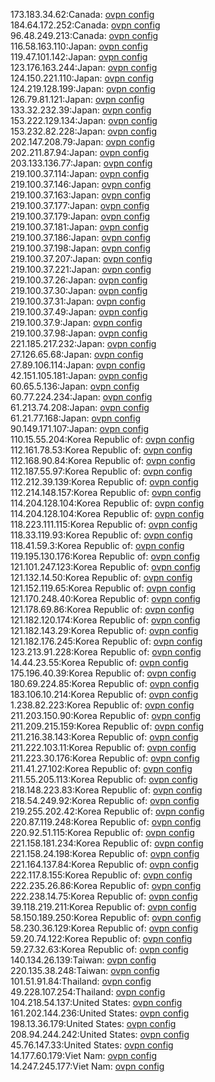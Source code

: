 173.183.34.62:Canada: [ovpn config](vpn/173_183_34_62.ovpn)  
184.64.172.252:Canada: [ovpn config](vpn/184_64_172_252.ovpn)  
96.48.249.213:Canada: [ovpn config](vpn/96_48_249_213.ovpn)  
116.58.163.110:Japan: [ovpn config](vpn/116_58_163_110.ovpn)  
119.47.101.142:Japan: [ovpn config](vpn/119_47_101_142.ovpn)  
123.176.163.244:Japan: [ovpn config](vpn/123_176_163_244.ovpn)  
124.150.221.110:Japan: [ovpn config](vpn/124_150_221_110.ovpn)  
124.219.128.199:Japan: [ovpn config](vpn/124_219_128_199.ovpn)  
126.79.81.121:Japan: [ovpn config](vpn/126_79_81_121.ovpn)  
133.32.232.39:Japan: [ovpn config](vpn/133_32_232_39.ovpn)  
153.222.129.134:Japan: [ovpn config](vpn/153_222_129_134.ovpn)  
153.232.82.228:Japan: [ovpn config](vpn/153_232_82_228.ovpn)  
202.147.208.79:Japan: [ovpn config](vpn/202_147_208_79.ovpn)  
202.211.87.94:Japan: [ovpn config](vpn/202_211_87_94.ovpn)  
203.133.136.77:Japan: [ovpn config](vpn/203_133_136_77.ovpn)  
219.100.37.114:Japan: [ovpn config](vpn/219_100_37_114.ovpn)  
219.100.37.146:Japan: [ovpn config](vpn/219_100_37_146.ovpn)  
219.100.37.163:Japan: [ovpn config](vpn/219_100_37_163.ovpn)  
219.100.37.177:Japan: [ovpn config](vpn/219_100_37_177.ovpn)  
219.100.37.179:Japan: [ovpn config](vpn/219_100_37_179.ovpn)  
219.100.37.181:Japan: [ovpn config](vpn/219_100_37_181.ovpn)  
219.100.37.186:Japan: [ovpn config](vpn/219_100_37_186.ovpn)  
219.100.37.198:Japan: [ovpn config](vpn/219_100_37_198.ovpn)  
219.100.37.207:Japan: [ovpn config](vpn/219_100_37_207.ovpn)  
219.100.37.221:Japan: [ovpn config](vpn/219_100_37_221.ovpn)  
219.100.37.26:Japan: [ovpn config](vpn/219_100_37_26.ovpn)  
219.100.37.30:Japan: [ovpn config](vpn/219_100_37_30.ovpn)  
219.100.37.31:Japan: [ovpn config](vpn/219_100_37_31.ovpn)  
219.100.37.49:Japan: [ovpn config](vpn/219_100_37_49.ovpn)  
219.100.37.9:Japan: [ovpn config](vpn/219_100_37_9.ovpn)  
219.100.37.98:Japan: [ovpn config](vpn/219_100_37_98.ovpn)  
221.185.217.232:Japan: [ovpn config](vpn/221_185_217_232.ovpn)  
27.126.65.68:Japan: [ovpn config](vpn/27_126_65_68.ovpn)  
27.89.106.114:Japan: [ovpn config](vpn/27_89_106_114.ovpn)  
42.151.105.181:Japan: [ovpn config](vpn/42_151_105_181.ovpn)  
60.65.5.136:Japan: [ovpn config](vpn/60_65_5_136.ovpn)  
60.77.224.234:Japan: [ovpn config](vpn/60_77_224_234.ovpn)  
61.213.74.208:Japan: [ovpn config](vpn/61_213_74_208.ovpn)  
61.21.77.168:Japan: [ovpn config](vpn/61_21_77_168.ovpn)  
90.149.171.107:Japan: [ovpn config](vpn/90_149_171_107.ovpn)  
110.15.55.204:Korea Republic of: [ovpn config](vpn/110_15_55_204.ovpn)  
112.161.78.53:Korea Republic of: [ovpn config](vpn/112_161_78_53.ovpn)  
112.168.90.84:Korea Republic of: [ovpn config](vpn/112_168_90_84.ovpn)  
112.187.55.97:Korea Republic of: [ovpn config](vpn/112_187_55_97.ovpn)  
112.212.39.139:Korea Republic of: [ovpn config](vpn/112_212_39_139.ovpn)  
112.214.148.157:Korea Republic of: [ovpn config](vpn/112_214_148_157.ovpn)  
114.204.128.104:Korea Republic of: [ovpn config](vpn/114_204_128_104.ovpn)  
114.204.128.104:Korea Republic of: [ovpn config](vpn/114_204_128_104.ovpn)  
118.223.111.115:Korea Republic of: [ovpn config](vpn/118_223_111_115.ovpn)  
118.33.119.93:Korea Republic of: [ovpn config](vpn/118_33_119_93.ovpn)  
118.41.59.3:Korea Republic of: [ovpn config](vpn/118_41_59_3.ovpn)  
119.195.130.176:Korea Republic of: [ovpn config](vpn/119_195_130_176.ovpn)  
121.101.247.123:Korea Republic of: [ovpn config](vpn/121_101_247_123.ovpn)  
121.132.14.50:Korea Republic of: [ovpn config](vpn/121_132_14_50.ovpn)  
121.152.119.65:Korea Republic of: [ovpn config](vpn/121_152_119_65.ovpn)  
121.170.248.40:Korea Republic of: [ovpn config](vpn/121_170_248_40.ovpn)  
121.178.69.86:Korea Republic of: [ovpn config](vpn/121_178_69_86.ovpn)  
121.182.120.174:Korea Republic of: [ovpn config](vpn/121_182_120_174.ovpn)  
121.182.143.29:Korea Republic of: [ovpn config](vpn/121_182_143_29.ovpn)  
121.182.176.245:Korea Republic of: [ovpn config](vpn/121_182_176_245.ovpn)  
123.213.91.228:Korea Republic of: [ovpn config](vpn/123_213_91_228.ovpn)  
14.44.23.55:Korea Republic of: [ovpn config](vpn/14_44_23_55.ovpn)  
175.196.40.39:Korea Republic of: [ovpn config](vpn/175_196_40_39.ovpn)  
180.69.224.85:Korea Republic of: [ovpn config](vpn/180_69_224_85.ovpn)  
183.106.10.214:Korea Republic of: [ovpn config](vpn/183_106_10_214.ovpn)  
1.238.82.223:Korea Republic of: [ovpn config](vpn/1_238_82_223.ovpn)  
211.203.150.90:Korea Republic of: [ovpn config](vpn/211_203_150_90.ovpn)  
211.209.215.159:Korea Republic of: [ovpn config](vpn/211_209_215_159.ovpn)  
211.216.38.143:Korea Republic of: [ovpn config](vpn/211_216_38_143.ovpn)  
211.222.103.11:Korea Republic of: [ovpn config](vpn/211_222_103_11.ovpn)  
211.223.30.176:Korea Republic of: [ovpn config](vpn/211_223_30_176.ovpn)  
211.41.27.102:Korea Republic of: [ovpn config](vpn/211_41_27_102.ovpn)  
211.55.205.113:Korea Republic of: [ovpn config](vpn/211_55_205_113.ovpn)  
218.148.223.83:Korea Republic of: [ovpn config](vpn/218_148_223_83.ovpn)  
218.54.249.92:Korea Republic of: [ovpn config](vpn/218_54_249_92.ovpn)  
219.255.202.42:Korea Republic of: [ovpn config](vpn/219_255_202_42.ovpn)  
220.87.119.248:Korea Republic of: [ovpn config](vpn/220_87_119_248.ovpn)  
220.92.51.115:Korea Republic of: [ovpn config](vpn/220_92_51_115.ovpn)  
221.158.181.234:Korea Republic of: [ovpn config](vpn/221_158_181_234.ovpn)  
221.158.24.198:Korea Republic of: [ovpn config](vpn/221_158_24_198.ovpn)  
221.164.137.84:Korea Republic of: [ovpn config](vpn/221_164_137_84.ovpn)  
222.117.8.155:Korea Republic of: [ovpn config](vpn/222_117_8_155.ovpn)  
222.235.26.86:Korea Republic of: [ovpn config](vpn/222_235_26_86.ovpn)  
222.238.14.75:Korea Republic of: [ovpn config](vpn/222_238_14_75.ovpn)  
39.118.219.211:Korea Republic of: [ovpn config](vpn/39_118_219_211.ovpn)  
58.150.189.250:Korea Republic of: [ovpn config](vpn/58_150_189_250.ovpn)  
58.230.36.129:Korea Republic of: [ovpn config](vpn/58_230_36_129.ovpn)  
59.20.74.122:Korea Republic of: [ovpn config](vpn/59_20_74_122.ovpn)  
59.27.32.63:Korea Republic of: [ovpn config](vpn/59_27_32_63.ovpn)  
140.134.26.139:Taiwan: [ovpn config](vpn/140_134_26_139.ovpn)  
220.135.38.248:Taiwan: [ovpn config](vpn/220_135_38_248.ovpn)  
101.51.91.84:Thailand: [ovpn config](vpn/101_51_91_84.ovpn)  
49.228.107.254:Thailand: [ovpn config](vpn/49_228_107_254.ovpn)  
104.218.54.137:United States: [ovpn config](vpn/104_218_54_137.ovpn)  
161.202.144.236:United States: [ovpn config](vpn/161_202_144_236.ovpn)  
198.13.36.179:United States: [ovpn config](vpn/198_13_36_179.ovpn)  
208.94.244.242:United States: [ovpn config](vpn/208_94_244_242.ovpn)  
45.76.147.33:United States: [ovpn config](vpn/45_76_147_33.ovpn)  
14.177.60.179:Viet Nam: [ovpn config](vpn/14_177_60_179.ovpn)  
14.247.245.177:Viet Nam: [ovpn config](vpn/14_247_245_177.ovpn)  
